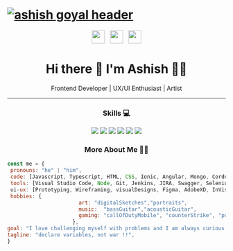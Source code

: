 # [![ashish goyal header](https://res.cloudinary.com/ashygoyal/image/upload/v1594585862/Github/cover.png)](https://ashishgoyal.in)
<p align='center'>
<a href="https://twitter.com/ashish_tiff" target="_blank"><img height="30" src="https://res.cloudinary.com/ashygoyal/image/upload/v1594586140/Github/twitter.png"></a>&nbsp;&nbsp;
<a href="https://www.instagram.com/ashygoyal/?hl=en" target="_blank"><img height="30" src="https://res.cloudinary.com/ashygoyal/image/upload/v1594586139/Github/instagram.jpg"></a>&nbsp;&nbsp;
<a href="https://www.linkedin.com/in/ashygoyal/" target="_blank"><img height="30" src="https://res.cloudinary.com/ashygoyal/image/upload/v1594586139/Github/linkedin.png"></a>
</p>

<h1 align='center'>
  Hi there 👋 I'm Ashish 👨‍💻
</h1>
<p align='center'>
  Frontend Developer | UX/UI Enthusiast | Artist
</p>

---
<h3 align='center'>
 Skills 💻
</h3>
<p align='center'>
<img src= "https://img.shields.io/badge/-Javascript-black?logo=javascript&style=for-the-badge" />
<img src= "https://img.shields.io/badge/-html5-black?logo=html5&style=for-the-badge&logoColor=orange" />
<img src= "https://img.shields.io/badge/-css3-black?logo=css3&style=for-the-badge&logoColor=blue" />
<img src="https://img.shields.io/badge/-Angular-black?logo=angular&style=for-the-badge&logoColor=red" />
<img src="https://img.shields.io/badge/-Sketchbook-black?logo=autodesk&style=for-the-badge&&logoColor=lightGreen" />
<img src="https://img.shields.io/badge/-figma-black?logo=figma&style=for-the-badge" />
</p>

<!-- <p align='center'>
<img align='center' src="https://visitor-badge.glitch.me/badge?page_id=ashygoyal.visitor-badge">
 <p/>
 -->
 <h3 align='center'>
 	More About Me 🧔🏻
 </h3>

 ```javascript
const me = {
  pronouns: "he" | "him",
  code: [Javascript, Typescript, HTML, CSS, Ionic, Angular, Mongo, Cordova, Bootstrap, jQuery Mobile UI],
  tools: [Visual Studio Code, Node, Git, Jenkins, JIRA, Swagger, Selenium],
  ui-ux: [Prototyping, Wireframing, visualDesigns, Figma, AdobeXD, InVision, Zeplin],
  hobbies: {
                        art: "digitalSketches","portraits",
                        music:  "bassGuitar","acousticGuitar",
                        gaming: "callOfDutyMobile", "counterStrike", "pubg",
                      },
 goal: "I love challenging myself with problems and I am always curious to learn new things",
 tagline: "declare variables, not war !!",
}
```


<!--
**Ashygoyal/ashygoyal** is a ✨ _special_ ✨ repository because its `README.md` (this file) appears on your GitHub profile.

Here are some ideas to get you started:

- 🔭 I’m currently working on ...
- 🌱 I’m currently learning ...
- 👯 I’m looking to collaborate on ...
- 🤔 I’m looking for help with ...
- 💬 Ask me about ...
- 📫 How to reach me: ...
- 😄 Pronouns: ...
- ⚡ Fun fact: ...
-->
